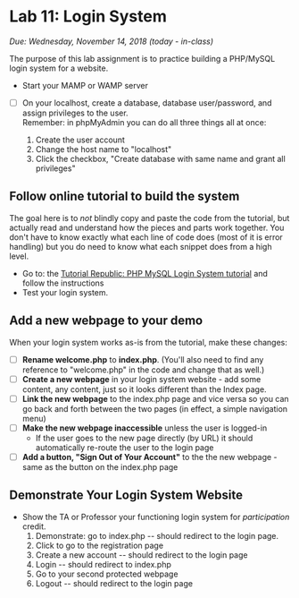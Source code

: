 # Lab 11: Login System

*Due: Wednesday, November 14, 2018 (today - in-class)* 

The purpose of this lab assignment is to practice building a PHP/MySQL login system for a website.

- Start your MAMP or WAMP server
- [ ] On your localhost, create a database, database user/password, and assign privileges to the user.<br> Remember: in phpMyAdmin you can do all three things all at once: 

    1. Create the user account
    2. Change the host name to "localhost"
    3. Click the checkbox, "Create database with same name and grant all privileges"

## Follow online tutorial to build the system

The goal here is to *not* blindly copy and paste the code from the tutorial, but actually read and understand how the pieces and parts work together.  You don't have to know exactly what each line of code does (most of it is error handling) but you do need to know what each snippet does from a high level.

- Go to: the [Tutorial Republic: PHP MySQL Login System tutorial](https://www.tutorialrepublic.com/php-tutorial/php-mysql-login-system.php) and follow the instructions
- Test your login system. 

## Add a new webpage to your demo

When your login system works as-is from the tutorial, make these changes:

- [ ] **Rename welcome.php** to **index.php**.  (You'll also need to find any reference to "welcome.php" in the code and change that as well.)
- [ ] **Create a new webpage** in your login system website - add some content, any content, just so it looks different than the Index page.
- [ ] **Link the new webpage** to the index.php page and vice versa so you can go back and forth between the two pages (in effect, a simple navigation menu)
- [ ] **Make the new webpage inaccessible** unless the user is logged-in
  - If the user goes to the new page directly (by URL) it should automatically re-route the user to the login page
- [ ] **Add a button, "Sign Out of Your Account"** to the the new webpage - same as the button on the index.php page

## Demonstrate Your Login System Website

- Show the TA or Professor your functioning login system for *participation* credit.
  1. Demonstrate: go to index.php -- should redirect to the login page.
  2. Click to go to the registration page
  3. Create a new account -- should redirect to the login page
  4. Login -- should redirect to index.php
  5. Go to your second protected webpage
  6. Logout -- should redirect to the login page